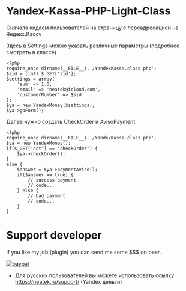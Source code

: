 # Yandex-Kassa-PHP-Light-Class

Сначала кидаем пользователей на страницу с переадресацией на Яндекс.Кассу

Здесь в Settings можно указать различные параметры (подробнее смотреть в классе)

```
<?php
require_once dirname(__FILE__).'/YandexKassa.class.php';
$sid = (int) $_GET['sid'];
$settings = array(
    'sum' => 1.0,
    'email' => 'neatek@icloud.com',
    'customerNumber' => $sid
);
$ya = new YandexMoney($settings);
$ya->goForm();
```

Далее нужно создать CheckOrder и AvisoPayment

```
<?php
require_once dirname(__FILE__).'/YandexKassa.class.php';
$ya = new YandexMoney();
if($_GET['act'] == 'checkOrder') {
	$ya->checkOrder();
}
else {
	$answer = $ya->paymentAviso();
	if($answer == true) {
		// success payment
		// code...
	} else {
		// bad payment
		// code...
	}
}
```

# Support developer
If you like my job (plugin) you can send me some $$$ on beer.

[![paypal](https://www.paypalobjects.com/en_US/i/btn/btn_donateCC_LG.gif)](https://www.paypal.me/neatek/3)

* Для русских пользователей вы можете использовать ссылку https://neatek.ru/support/ (Yandex деньги)